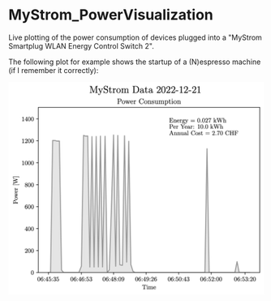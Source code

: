 # MyStrom_PowerVisualization

Live plotting of the power consumption of devices plugged into a "MyStrom Smartplug WLAN Energy Control Switch 2".

The following plot for example shows the startup of a (N)espresso machine (if I remember it correctly):

<img src="./Plots/NespressoMachine.png" width="600" alt="NespressoPower" align="center" vspace="0">
